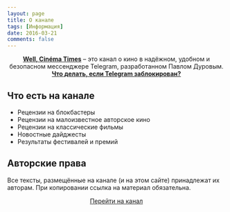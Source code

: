 ```yaml
---
layout: page
title: О канале
tags: [Информация]
date: 2016-03-21
comments: false
---
```

    
<center>
<a href="https://t.me/Anonhownow"><b>Well, Cinéma Times</b></a> – это канал о кино в надёжном, удобном и безопасном мессенджере Telegram, разработанном Павлом Дуровым.
</center>

<center><a href="/about/censorship/"><b>Что делать, если Telegram заблокирован?</b></a></center>



## Что есть на канале
* Рецензии на блокбастеры
* Рецензии на малоизвестное авторское кино
* Рецензии на классические фильмы
* Новостные дайджесты
* Результаты фестивалей и премий

## Авторские права
Все тексты, размещённые на канале (и на этом сайте) принадлежат их авторам. При копировании ссылка на материал обязательна.
      
<center><div markdown="0"><a href="https://t.me/Anonhownow" class="btn btn-blue-full">Перейти на канал</a></div></center>
